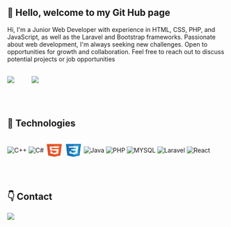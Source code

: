 ## 👋 Hello, welcome to my Git Hub page
  Hi, I'm a Junior Web Developer with experience in HTML, CSS, PHP, and JavaScript, as well as the Laravel and Bootstrap frameworks. Passionate about web development, I'm always seeking new challenges. Open to opportunities for growth and collaboration. Feel free to reach out to discuss potential projects or job opportunities
<br><br>
<div style="display: flex; gap: 20px;">
  <a href="https://github.com/cesar-daniel15">
    <img height="150em" src="https://github-readme-stats.vercel.app/api?username=cesar-daniel15&show_icons=true&theme=github_dark_dimmed&include_all_commits=true&count_private=false"/>
  </a>
  <br>
  <a href="https://github.com/cesar-daniel15">
    <img height="150em" src="https://github-readme-stats.vercel.app/api/top-langs/?username=cesar-daniel15&layout=compact&langs_count=16&theme=github_dark_dimmed"/>
  </a>
</div>


  
<br><br>
  
## 💪 Technologies
<div style="display: inline_block"><br>
  
  <img align="center" alt="C++" height="30" width="40" src="https://cdn.jsdelivr.net/gh/devicons/devicon/icons/cplusplus/cplusplus-original.svg" >
  <img align="center" alt="C#" height="30" width="40" src="https://cdn.jsdelivr.net/gh/devicons/devicon/icons/csharp/csharp-original.svg">
  <img align="center" alt="HTML" height="30" width="40" src="https://raw.githubusercontent.com/devicons/devicon/master/icons/html5/html5-original.svg">
  <img align="center" alt="CSS" height="30" width="40" src="https://raw.githubusercontent.com/devicons/devicon/master/icons/css3/css3-original.svg">
  <img align="center" alt="Java" height="30" width="40" src="https://cdn.jsdelivr.net/gh/devicons/devicon/icons/javascript/javascript-original.svg" >
  <img align="center" alt="PHP" height="30" width="40" src="https://cdn.jsdelivr.net/gh/devicons/devicon/icons/php/php-original.svg">
  <img align="center" alt="MYSQL" height="30" width="40" src="https://cdn.jsdelivr.net/gh/devicons/devicon/icons/mysql/mysql-original.svg">
  <img align="center" alt="Laravel" height="30" width="40" src="https://cdn.jsdelivr.net/gh/devicons/devicon/icons/laravel/laravel-plain-wordmark.svg" >
  <img align="center" alt="React" height="30" width="40" src="https://cdn.jsdelivr.net/gh/devicons/devicon/icons/react/react-original.svg" /> 

</div>

<br><br>
  
## 👇 Contact
<div> 
  <a href = "mailto:cesardaniel.contacto@gmail.com"><img src="https://img.shields.io/badge/-Gmail-%23333?style=for-the-badge&logo=gmail&logoColor=white" target="_blank"></a>
</div>


